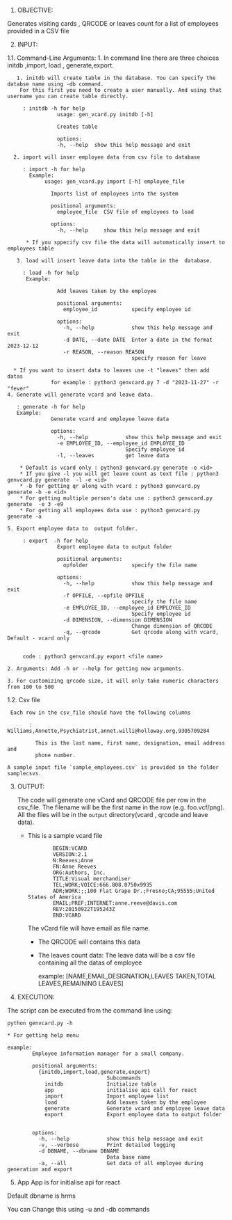 1. OBJECTIVE:

Generates visiting cards , QRCODE or leaves count for a list of employees provided in a CSV
file


2. INPUT:

1.1. Command-Line Arguments:
    1. In command line there are three choices initdb ,import, load , generate,export.
       
       1. initdb will create table in the database. You can specify the databse name using -db command.
        For this first you need to create a user manually. And using that username you can create table directly.
         
         : initdb -h for help  
                    usage: gen_vcard.py initdb [-h]

                    Creates table

                    options:
                    -h, --help  show this help message and exit

      2. import will inser employee data from csv file to database
         
         : import -h for help
           Example:
                usage: gen_vcard.py import [-h] employee_file

                  Imports list of employees into the system

                  positional arguments:
                    employee_file  CSV file of employees to load

                  options:
                    -h, --help     show this help message and exit

          * If you sppecify csv file the data will automatically insert to employees table

       3. load will insert leave data into the table in the  database.
         
         : load -h for help
          Example:

                    Add leaves taken by the employee

                    positional arguments:
                      employee_id           specify employee id

                    options:
                      -h, --help            show this help message and exit
                      -d DATE, --date DATE  Enter a date in the format 2023-12-12
                      -r REASON, --reason REASON
                                            specify reason for leave

      * If you want to insert data to leaves use -t "leaves" then add datas 
                  for example : python3 genvcard.py 7 -d "2023-11-27" -r "fever"
    4. Generate will generate vcard and leave data.
       
       : generate -h for help
       Example: 
                  Generate vcard and employee leave data

                  options:
                    -h, --help            show this help message and exit
                    -e EMPLOYEE_ID, --employee_id EMPLOYEE_ID
                                          Specify employee id
                    -l, --leaves          get leave data

        * Default is vcard only : python3 genvcard.py generate -e <id>
        * If you give -l you will get leave count as text file : python3 genvcard.py generate  -l -e <id>
        * -b for getting qr along with vcard : python3 genvcard.py generate -b -e <id>
        * For getting multiple person's data use : python3 genvcard.py generate  -e 3 -e9 
        * For getting all employees data use : python3 genvcard.py generate -a

    5. Export employee data to  output folder.
         
         : export  -h for help
                    Export employee data to output folder

                    positional arguments:
                      opfolder              specify the file name

                    options:
                      -h, --help            show this help message and exit
                      -f OPFILE, --opfile OPFILE
                                            specify the file name
                      -e EMPLOYEE_ID, --employee_id EMPLOYEE_ID
                                            Specify employee id
                      -d DIMENSION, --dimension DIMENSION
                                            Change dimension of QRCODE
                      -q, --qrcode          Get qrcode along with vcard, Default - vcard only
                      

         code : python3 genvcard.py export <file name>

    2. Arguments: Add -h or --help for getting new arguments.
    
    3. For customizing qrcode size, it will only take numeric characters from 100 to 500
    
1.2. Csv file

     Each row in the csv_file should have the following columns

           : Williams,Annette,Psychiatrist,annet.willi@holloway.org,9305709284

             This is the last name, first name, designation, email address and
             phone number. 

    A sample input file `sample_employees.csv` is provided in the folder samplecsvs.


3. OUTPUT:

    The code will generate one vCard and QRCODE file per row in the csv_file. The filename will be the first name in the row (e.g. foo.vcf/png). 
    All the files will be in the `output` directory(vcard , qrcode and leave data).

      * This is a sample vcard file
        
                    BEGIN:VCARD
                    VERSION:2.1
                    N:Reeves;Anne
                    FN:Anne Reeves
                    ORG:Authors, Inc.
                    TITLE:Visual merchandiser
                    TEL;WORK;VOICE:666.808.0750x9935
                    ADR;WORK:;;100 Flat Grape Dr.;Fresno;CA;95555;United States of America
                    EMAIL;PREF;INTERNET:anne.reeve@davis.com
                    REV:20150922T195243Z
                    END:VCARD

        The vCard file will have email as file name.
        
        * The QRCODE will contains this data

        * The leaves count data:
          The leave data will be a csv file containing all the datas of employee

          example:   [NAME,EMAIL,DESIGNATION,LEAVES TAKEN,TOTAL LEAVES,REMAINING LEAVES]

4. EXECUTION:

The script can be executed from the command line using:
 
    python genvcard.py -h
    
    * For getting help menu
    
    example:  
            Employee information manager for a small company.

            positional arguments:
              {initdb,import,load,generate,export}
                                    Subcommands
                initdb              Initialize table
                app                 initialise api call for react
                import              Import employee list
                load                Add leaves taken by the employee
                generate            Generate vcard and employee leave data
                export              Export employee data to output folder


            options:
              -h, --help            show this help message and exit
              -v, --verbose         Print detailed logging
              -d DBNAME, --dbname DBNAME
                                    Data base name
              -a, --all             Get data of all employee during generation and export

              
5. App
  App is for initialise api for react

Default dbname is hrms


You can Change this using -u and -db commands